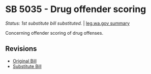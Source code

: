 # SB 5035 - Drug offender scoring
*Status: 1st substitute bill substituted.* | [leg.wa.gov summary](https://app.leg.wa.gov/billsummary?BillNumber=5035&Year=2021)

Concerning offender scoring of drug offenses.

## Revisions
* [Original Bill](1/)
* [Substitute Bill](S/)